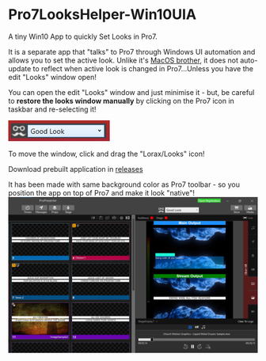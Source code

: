 # Pro7LooksHelper-Win10UIA
A tiny Win10 App to quickly Set Looks in Pro7.

It is a separate app that "talks" to Pro7 through Windows UI automation and allows you to set the active look.
Unlike it's [MacOS brother](https://github.com/greyshirtguy/Pro7LooksHelper-AppleScript), it does not auto-update to reflect when active look is changed in Pro7...Unless you have the edit "Looks" window open!

You can open the edit "Looks" window and just minimise it - but, be careful to **restore the looks window manually** by clicking on the Pro7 icon in taskbar and re-selecting it!

![Screenshot](Pro7LooksHelper-Win10UIA/Screenshot1.png)

To move the window, click and drag the "Lorax/Looks" icon!

Download prebuilt application in [releases](https://github.com/greyshirtguy/Pro7LooksHelper-Win10UIA/releases)

It has been made with same background color as Pro7 toolbar - so you position the app on top of Pro7 and make it look "native"!
![Screenshot](Pro7LooksHelper-Win10UIA/Screenshot-OverPro7.png)

